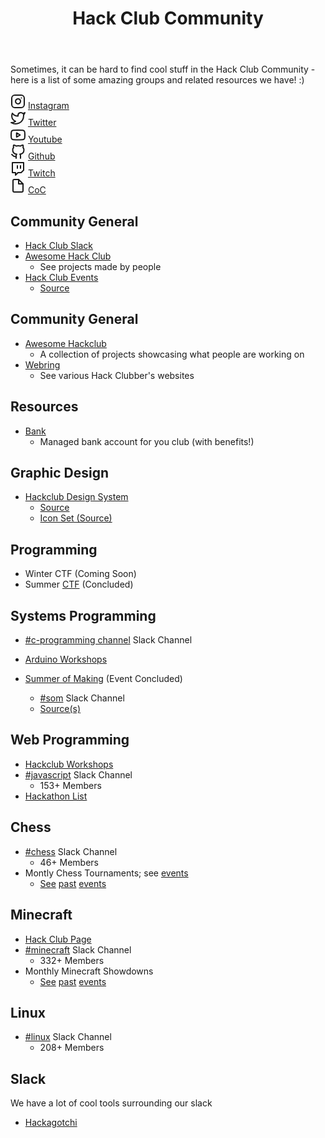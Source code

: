 <head>
   <link rel="stylesheet" href="/assets/style.css"></link>
</head>

<header>
   <!-- <img class="logo" src="https://assets.hackclub.com/icon-progress-rounded.svg"></img> -->
   <h1>Hack Club Community</h1>
</header>

Sometimes, it can be hard to find cool stuff in the Hack Club Community - here is a list of some amazing groups and related resources we have! :)


<div class="icons">

<div class="icon-group">
   <svg xmlns="http://www.w3.org/2000/svg" width="24" height="24" viewBox="0 0 24 24" fill="none" stroke="currentColor" stroke-width="2" stroke-linecap="round" stroke-linejoin="round"> <rect x="2" y="2" width="20" height="20" rx="5" ry="5" /> <path d="M16 11.37A4 4 0 1 1 12.63 8 4 4 0 0 1 16 11.37z" /> <line x1="17.5" y1="6.5" x2="17.51" y2="6.5" /></svg>
<a href="https://www.instagram.com/starthackclub">Instagram</a>
</div>

<div class="icon-group">
   <svg xmlns="http://www.w3.org/2000/svg" width="24" height="24" viewBox="0 0 24 24" fill="none" stroke="currentColor" stroke-width="2" stroke-linecap="round" stroke-linejoin="round" class="feather feather-twitter"><path d="M23 3a10.9 10.9 0 0 1-3.14 1.53 4.48 4.48 0 0 0-7.86 3v1A10.66 10.66 0 0 1 3 4s-4 9 5 13a11.64 11.64 0 0 1-7 2c9 5 20 0 20-11.5a4.5 4.5 0 0 0-.08-.83A7.72 7.72 0 0 0 23 3z"></path></svg>
   <a href="https://twitter.com/hackclub">Twitter</a>
</div>


<div class="icon-group">
   <svg xmlns="http://www.w3.org/2000/svg" width="24" height="24" viewBox="0 0 24 24" fill="none" stroke="currentColor" stroke-width="2" stroke-linecap="round" stroke-linejoin="round" class="feather feather-youtube"><path d="M22.54 6.42a2.78 2.78 0 0 0-1.94-2C18.88 4 12 4 12 4s-6.88 0-8.6.46a2.78 2.78 0 0 0-1.94 2A29 29 0 0 0 1 11.75a29 29 0 0 0 .46 5.33A2.78 2.78 0 0 0 3.4 19c1.72.46 8.6.46 8.6.46s6.88 0 8.6-.46a2.78 2.78 0 0 0 1.94-2 29 29 0 0 0 .46-5.25 29 29 0 0 0-.46-5.33z"></path><polygon points="9.75 15.02 15.5 11.75 9.75 8.48 9.75 15.02"></polygon></svg>
   <a href="https://www.youtube.com/channel/UCQzO0jpcRkP-9eWKMpJyB0w">Youtube</a>
</div>

<div class="icon-group">
   <svg xmlns="http://www.w3.org/2000/svg" width="24" height="24" viewBox="0 0 24 24" fill="none" stroke="currentColor" stroke-width="2" stroke-linecap="round" stroke-linejoin="round" class="feather feather-github"><path d="M9 19c-5 1.5-5-2.5-7-3m14 6v-3.87a3.37 3.37 0 0 0-.94-2.61c3.14-.35 6.44-1.54 6.44-7A5.44 5.44 0 0 0 20 4.77 5.07 5.07 0 0 0 19.91 1S18.73.65 16 2.48a13.38 13.38 0 0 0-7 0C6.27.65 5.09 1 5.09 1A5.07 5.07 0 0 0 5 4.77a5.44 5.44 0 0 0-1.5 3.78c0 5.42 3.3 6.61 6.44 7A3.37 3.37 0 0 0 9 18.13V22"></path></svg>
   <a href="https://github.com/hackclub">Github</a>
</div>

<div class="icon-group">
   <svg xmlns="http://www.w3.org/2000/svg" width="24" height="24" viewBox="0 0 24 24" fill="none" stroke="currentColor" stroke-width="2" stroke-linecap="round" stroke-linejoin="round" class="feather feather-twitch"><path d="M21 2H3v16h5v4l4-4h5l4-4V2zm-10 9V7m5 4V7"></path></svg>
   <a href="https://www.twitch.tv/HackClubHQ">Twitch</a>
</div>

<div class="icon-group">
   <svg xmlns="http://www.w3.org/2000/svg" width="24" height="24" viewBox="0 0 24 24" fill="none" stroke="currentColor" stroke-width="2" stroke-linecap="round" stroke-linejoin="round" class="feather feather-file"><path d="M13 2H6a2 2 0 0 0-2 2v16a2 2 0 0 0 2 2h12a2 2 0 0 0 2-2V9z"></path><polyline points="13 2 13 9 20 9"></polyline></svg>
   <a href="https://hackclub.com/conduct">CoC</a>
</div>

</div>

## Community General

- [Hack Club Slack](https://hackclub.com/slack)
- [Awesome Hack Club](https://github.com/hackclub/awesome-hackclub)
	- See projects made by people
- [Hack Club Events](https://github.com/hackclub/events)
   - [Source](https://github.com/hackclub/events)

## Community General

- [Awesome Hackclub](https://github.com/hackclub/awesome-hackclub)
   - A collection of projects showcasing what people are working on
- [Webring](https://webring.hackclub.com)
	- See various Hack Clubber's websites

## Resources

- [Bank](https://hackclub.com/bank)
  - Managed bank account for you club (with benefits!)

## Graphic Design

- [Hackclub Design System](https://design.hackclub.com/?path=/story/%F0%9F%91%8B-welcome--about-the-project)
	- [Source](https://github.com/hackclub/design-system)
   - [Icon Set (Source)](https://github.com/hackclub/icons)

## Programming

- Winter CTF (Coming Soon)
- Summer [CTF](https://events.hackclub.com/hack-club-ctf) (Concluded)

## Systems Programming

- [#c-programming channel](https://app.slack.com/client/T0266FRGM/C0120KJH1SB) Slack Channel

- [Arduino Workshops](https://workshops.hackclub.com/#Arduino)

- [Summer of Making](https://summer.hackclub.com) (Event Concluded)
   - [#som](https://app.slack.com/client/T0266FRGM/C015ZDB0GRF) Slack Channel
   - [Source(s)](https://github.com/search?q=topic%3Asummer-of-making+org%3Ahackclub+fork%3Atrue)


## Web Programming

- [Hackclub Workshops](https://workshops.hackclub.com)
- [#javascript](https://app.slack.com/client/T0266FRGM/C0131FX5K98) Slack Channel
	- 153+ Members
- [Hackathon List](https://hackathons.hackclub.com)


## Chess

- [#chess](https://app.slack.com/client/T0266FRGM/C016AC672BF) Slack Channel
   - 46+ Members
- Montly Chess Tournaments; see [events](https://events.hackclub.com)
   - [See](https://events.hackclub.com/monthly-chess-tournament) [past](https://events.hackclub.com/monthly-chess-tournament-1) [events](https://events.hackclub.com/hack-club-chess-tournament)

## Minecraft

- [Hack Club Page](https://hackclub.com/minecraft)
- [#minecraft](https://app.slack.com/client/T0266FRGM/CD1JSG9UK) Slack Channel
   - 332+ Members
- Monthly Minecraft Showdowns
   - [See](https://events.hackclub.com/minecraft-showdown) [past](https://events.hackclub.com/monthly-minecraft-showdown) [events](https://events.hackclub.com/minecraft-monday-launch)

## Linux

- [#linux](https://app.slack.com/client/T0266FRGM/C0K3R2SD8) Slack Channel
   - 208+ Members


## Slack

We have a lot of cool tools surrounding our slack

- [Hackagotchi](https://github.com/hackagotchi/hackagotchi)
